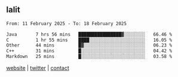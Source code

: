 ## lalit

<!--START_SECTION:waka-->

```txt
From: 11 February 2025 - To: 18 February 2025

Java       7 hrs 56 mins   ████████████████▓░░░░░░░░   66.46 %
C          1 hr 55 mins    ████░░░░░░░░░░░░░░░░░░░░░   16.05 %
Other      44 mins         █▓░░░░░░░░░░░░░░░░░░░░░░░   06.23 %
C++        31 mins         █░░░░░░░░░░░░░░░░░░░░░░░░   04.42 %
Markdown   25 mins         █░░░░░░░░░░░░░░░░░░░░░░░░   03.58 %
```

<!--END_SECTION:waka-->

[website](https://lalit.sh) | [twitter](https://x.com/@lalitcodes) | [contact](https://lalit.sh/contact)
